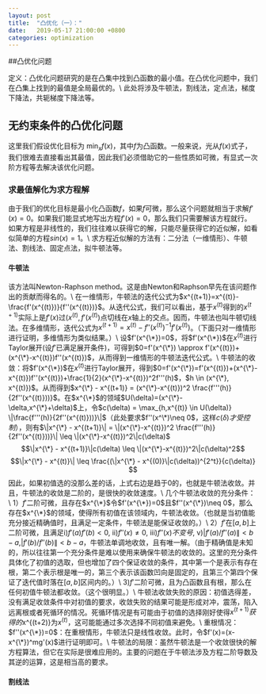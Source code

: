 ```yaml
---
layout: post
title:  "凸优化（一）："
date:   2019-05-17 21:00:00 +0800
categories: optimization
---
```


##凸优化问题

定义：凸优化问题研究的是在凸集中找到凸函数的最小值。在凸优化问题中，我们在凸集上找到的最值是全局最优的。\\
此处将涉及牛顿法，割线法，定点法，梯度下降法，共轭梯度下降法等。


## 无约束条件的凸优化问题
这里我们假设优化目标为 $\min_{x} f(x)$，其中$f$为凸函数。一般来说，光从$f(x)$式子，我们很难去直接看出其最值，因此我们必须借助它的一些性质如可微，有显式一次阶方程等去解决该优化问题。

### 求最值解化为求方程解
由于我们的优化目标是最小化凸函数$f$，如果$f$可微，那么这个问题就相当于求解$f'(x)=0$。如果我们能显式地写出方程$f'(x)=0$，那么我们只需要解该方程就行。如果方程是非线性的，我们往往难以获得它的解，只能尽量获得它的近似解，如看似简单的方程$sin(x)=1$。\\
求方程近似解的方法有：二分法（一维情形）、牛顿法、割线法、固定点法，拟牛顿法等。

#### 牛顿法
该方法叫Newton-Raphson method。这是由Newton和Raphson早先在该问题作出的贡献而得名的。\\
在一维情形，牛顿法的迭代公式为$x^{(t+1)}=x^{(t)}-\frac{f'(x^{(t)})}{f''(x^{(t)})}$。从迭代公式，我们可以看出，基于$x^{(t)}$得到的$x^{(t+1)}$实际上是$f'(x)$过$(x^{(t)},f'(x^{(t)})$点切线在$x$轴上的交点。因而，牛顿法也叫牛顿切线法。在多维情形，迭代公式为$x^{(t+1)}=x^{(t)}-f''(x^{(t)})^{-1}f'(x^{(t)})$。（下面只对一维情形进行证明，多维情形为类似结果。）\\
设$f'(x^{\*})=0$，将$f'(x^{\*})$在$x^{(t)}$进行Taylor展开(设$f'$已满足展开条件)，可得到$0=f'(x^{\*}) \approx f'(x^{(t)})+(x^{\*}-x^{(t)})f''(x^{(t)})$，从而得到一维情形的牛顿法迭代公式。\\
牛顿法的收敛：将$f'(x^{\*})$在$x^{(t)}$进行Taylor展开，得到$0=f'(x^{\*})=f'(x^{(t)})+(x^{\*}-x^{(t)})f''(x^{(t)})+\frac{1}{2}(x^{\*}-x^{(t)})^2f'''(h)$，$h \in (x^{\*}, x^{(t)})$。从而得到$x^{\*} - x^{(t+1)} = (x^{\*}-x^{(t)})^2 \frac{f'''(h)}{2f''(x^{(t)}))}$。在$x^{\*}$的领域$U(\delta)=(x^{\*}-\delta,x^{\*}+\delta)$上，令$c(\delta) = \max_{h,x^{(t)} \in U(\delta)} \|\frac{f'''(h)}{2f''(x^{(t)}))}\|$（此处要求$f''(x^\*)\neq 0$，这样$c(\delta)才受控制$），则有$\|x^{\*} - x^{(t+1)}\| = \|(x^{\*}-x^{(t)})^2 \frac{f'''(h)}{2f''(x^{(t)}))}\| \leq \|(x^{\*}-x^{(t)})^2\|c(\delta)$
$$\|x^{\*} - x^{(t+1)}\|c(\delta) \leq \|(x^{\*}-x^{(t)})^2\|c(\delta)^2$$
$$\|x^{\*} - x^{(t)}\| \leq \frac{(\|x^{\*} - x^{(0)}\|c(\delta))^{2^t}}{c(\delta)} $$
因此，如果初值选的没那么差的话，上式右边是趋于0的，也就是牛顿法收敛。并且，牛顿法的收敛是二阶的，是很快的收敛速度。\\
几个牛顿法收敛的充分条件：\\
1）$f'$二阶可微，且存在$x^{\*}$令$f'(x^{\*})=0$且$f''(x^{\*})\neq 0$，那么存在$x^{\*}$的领域，使得所有初值在该领域内，牛顿法收敛。（也就是当初值能充分接近精确值时，且满足一定条件，牛顿法是能保证收敛的。）\\
2）$f'$在$[a,b]$上二阶可微，且满足i)$f'(a)f'(b) < 0$, ii)$f''(x)\neq 0$, iii)$f''(x)不变号$, v)\|$f'(a)/f''(a)\|< b-a$,\|$f'(b)/f''(b)\|< b-a$，牛顿法单调地收敛，且有唯一解。（由于精确值是未知的，所以往往第一个充分条件是难以使用来确保牛顿法的收敛的。这里的充分条件具体化了初值的选取，但也增加了四个保证收敛的条件，其中第一个是表示有存在根，第二个表示根是唯一的，第三个表示该函数凹向是固定的，且第三个第四个保证了迭代值时落在$[a,b]$区间内的。）\\
3)$f'$二阶可微，且为凸函数且有根，那么在任何初值牛顿法都收敛。（这个很明显。）\\
牛顿法收敛失败的原因：初值选得差，没有满足收敛条件中对初值的要求，收敛失败的结果可能是形成对冲，震荡，陷入远离根或者死循环的情况。死循环情况是有可能由于初值的选择刚好使得$x^{(t+1)}获得的$x^{(t+2)}为$x^{(t)}$，这可能能通过多次选择不同初值来避免。\\
重根情况：$f''(x^{\*})=0$：在重根情形，牛顿法只是线性收敛。此时，令$f'(x)=(x-x^{\*})^mg'(x)$进行证明即可。\\
牛顿法的局限：虽然牛顿法是一个收敛很快的解方程算法，但它在实际是很难应用的。主要的问题在于牛顿法涉及方程二阶导数及其逆的运算，这是相当高的要求。

#### 割线法



